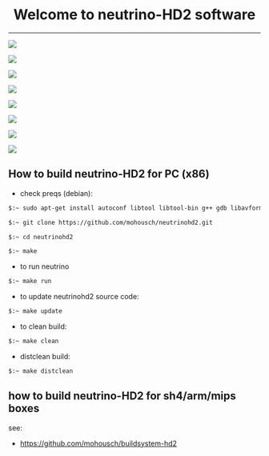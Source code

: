 
<h1 align="center">
  Welcome to neutrino-HD2 software
</h1>

-------
![](https://github.com/mohousch/neutrinohd2/blob/master/nhd2-exp/doc/resources/mainmenu.bmp)

![](https://github.com/mohousch/neutrinohd2/blob/master/nhd2-exp/doc/resources/pluginsbrowser.bmp)

![](https://github.com/mohousch/neutrinohd2/blob/master/nhd2-exp/doc/resources/moviebrowser.bmp)

![](https://github.com/mohousch/neutrinohd2/blob/master/nhd2-exp/doc/resources/movietrailer.bmp)

![](https://github.com/mohousch/neutrinohd2/blob/master/nhd2-exp/doc/resources/movieinfowidget.bmp)

![](https://github.com/mohousch/neutrinohd2/blob/master/nhd2-exp/doc/resources/mainmenu_1.bmp)

![](https://github.com/mohousch/neutrinohd2/blob/master/nhd2-exp/doc/resources/metrixhd.png)

![](https://github.com/mohousch/neutrinohd2/blob/master/nhd2-exp/doc/resources/KravenHD.png)

## How to build neutrino-HD2 for PC (x86) ##

* check preqs (debian):

```bash
$:~ sudo apt-get install autoconf libtool libtool-bin g++ gdb libavformat-dev libswscale-dev libopenthreads-dev libglew-dev freeglut3-dev libcurl4-gnutls-dev libfreetype6-dev libid3tag0-dev libmad0-dev libogg-dev libpng12-dev libgif-dev libjpeg-dev libvorbis-dev libflac-dev libblkid-dev libgstreamer1.0-dev libgstreamer-plugins-base1.0-dev libgstreamer-plugins-bad1.0-dev libfribidi-dev libass-dev python-dev lua5.2 lua5.2-dev lua-json lua-expat lua-posix lua-socket lua-soap lua-curl
```

```bash
$:~ git clone https://github.com/mohousch/neutrinohd2.git
```
```bash
$:~ cd neutrinohd2
```

```bash
$:~ make
```

* to run neutrino
```bash
$:~ make run
```

* to update neutrinohd2 source code:
```bash
$:~ make update
```

* to clean build:
```bash
$:~ make clean
```

* distclean build:
```bash
$:~ make distclean
```

## how to build neutrino-HD2 for sh4/arm/mips boxes ##
see:
* https://github.com/mohousch/buildsystem-hd2






